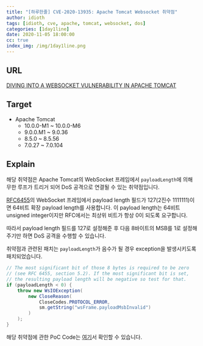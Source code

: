 ```yaml
---
title: "[하루한줄] CVE-2020-13935: Apache Tomcat Websocket 취약점"
author: idioth
tags: [idioth, cve, apache, tomcat, websocket, dos]
categories: [1day1line]
date: 2020-11-05 18:00:00
cc: true
index_img: /img/1day1line.png
---
```


## URL 

[DIVING INTO A WEBSOCKET VULNERABILITY IN APACHE TOMCAT](https://blog.redteam-pentesting.de/2020/websocket-vulnerability-tomcat/)



## Target

- Apache Tomcat
  - 10.0.0-M1 ~ 10.0.0-M6
  - 9.0.0.M1 ~ 9.0.36
  - 8.5.0 ~ 8.5.56
  - 7.0.27 ~ 7.0.104

## Explain

해당 취약점은 Apache Tomcat의 WebSocket 프레임에서 `payloadLength`에 의해 무한 루프가 트리거 되어 DoS 공격으로 연결될 수 있는 취약점입니다.

[RFC6455](https://tools.ietf.org/html/rfc6455#section-5.2)의 WebSocket 프레임에서 payload length 필드가 127(2진수 1111111)이면 64비트 확장 payload length를 사용합니다. 이 payload length는 64비트 unsigned integer이지만 RFC에서는 최상위 비트가 항상 0이 되도록 요구합니다.

따라서 payload length 필드를 127로 설정해준 후 다음 8바이트의 MSB를 1로 설정해주기만 하면 DoS 공격을 수행할 수 있습니다.

취약점과 관련된 패치는 `payloadLength`가 음수가 될 경우 exception을 발생시키도록 패치되었습니다.

```java
// The most significant bit of those 8 bytes is required to be zero
// (see RFC 6455, section 5.2). If the most significant bit is set,
// the resulting payload length will be negative so test for that.
if (payloadLength < 0) {
    throw new WsIOException(
        new CloseReason(
            CloseCodes.PROTOCOL_ERROR,
            sm.getString("wsFrame.payloadMsbInvalid")
        )
    );
}
```

해당 취약점에 관한 PoC Code는 [여기](https://github.com/RedTeamPentesting/CVE-2020-13935)서 확인할 수 있습니다.